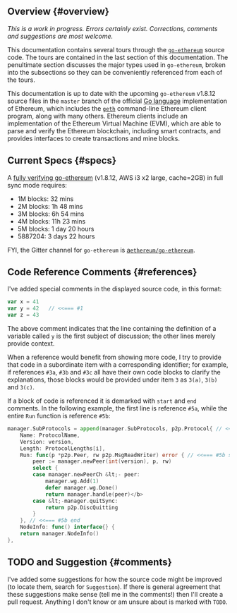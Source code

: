 ## Overview {#overview}

_This is a work in progress. Errors certainly exist. Corrections, comments and suggestions are most welcome._

This documentation contains several tours through the [`go-ethereum`](https://github.com/ethereum/go-ethereum) source code. The tours are contained in the last section of this documentation. The penultimate section discusses the major types used in `go-ethereum`, broken into the subsections so they can be conveniently referenced from each of the tours. 

This documentation is up to date with the upcoming `go-ethereum` v1.8.12 source files in the `master` branch of the official [Go language](https://golang.org/) implementation of Ethereum, which includes the [`geth`](https://github.com/ethereum/go-ethereum/tree/master/core/vm) command-line Ethereum client program, along with many others. Ethereum clients include an implementation of the Ethereum Virtual Machine \(EVM\), which are able to parse and verify the Ethereum blockchain, including smart contracts, and provides interfaces to create transactions and mine blocks.

## Current Specs {#specs}

A [fully verifying go-ethereum](https://twitter.com/peter_szilagyi/status/1014281456452096001) (v1.8.12, AWS i3 x2 large, cache=2GB) in full sync mode requires:

- 1M blocks: 32 mins
- 2M blocks: 1h 48 mins
- 3M blocks: 6h 54 mins
- 4M blocks: 11h 23 mins
- 5M blocks: 1 day 20 hours
- 5887204: 3 days 22 hours

FYI, the Gitter channel for `go-ethereum` is [a`ethereum/go-ethereum`](https://gitter.im/ethereum/go-ethereum).

## Code Reference Comments {#references}
I&apos;ve added special comments in the displayed source code, in this format:
```go
var x = 41
var y = 42   // <<=== #1
var z = 43
```
The above comment indicates that the line containing the definition of a variable called `y` is the first subject of discussion; the other lines merely provide context.

When a reference would benefit from showing more code, I try to provide that code in a subordinate item with a corresponding identifier; for example, if references `#3a`, `#3b` and `#3c` all have their own code blocks to clarify the explanations, those blocks would be provided under item `3` as `3(a)`, `3(b)` and `3(c)`.

If a block of code is referenced it is demarked with `start` and `end` comments. In the following example, the first line is reference `#5a`, while the entire `Run` function is reference `#5b`:
```go
manager.SubProtocols = append(manager.SubProtocols, p2p.Protocol{ // <<=== #5a
    Name: ProtocolName,
    Version: version,
    Length: ProtocolLengths[i],
    Run: func(p *p2p.Peer, rw p2p.MsgReadWriter) error { // <<=== #5b start
        peer := manager.newPeer(int(version), p, rw)
        select {
        case manager.newPeerCh &lt;- peer:
            manager.wg.Add(1)
            defer manager.wg.Done()
            return manager.handle(peer)</b>
        case &lt;-manager.quitSync:
            return p2p.DiscQuitting
        }
    }, // <<=== #5b end
    NodeInfo: func() interface{} {
    return manager.NodeInfo()
},
```

## TODO and Suggestion {#comments}
I've added some suggestions for how the source code might be improved \(to locate them, search for `Suggestion`\). If there is general agreement that these suggestions make sense \(tell me in the comments!\) then I'll create a pull request. Anything I don't know or am unsure about is marked with `TODO`.

